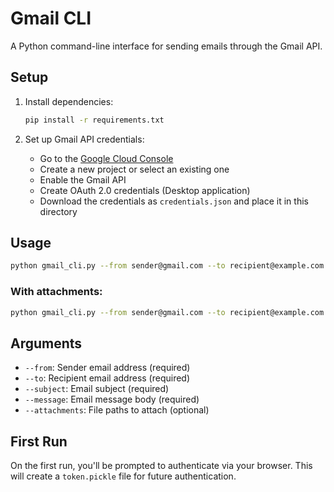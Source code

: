 # Gmail CLI

A Python command-line interface for sending emails through the Gmail API.

## Setup

1. Install dependencies:
   ```bash
   pip install -r requirements.txt
   ```

2. Set up Gmail API credentials:
   - Go to the [Google Cloud Console](https://console.cloud.google.com/)
   - Create a new project or select an existing one
   - Enable the Gmail API
   - Create OAuth 2.0 credentials (Desktop application)
   - Download the credentials as `credentials.json` and place it in this directory

## Usage

```bash
python gmail_cli.py --from sender@gmail.com --to recipient@example.com --subject "Test Subject" --message "Hello, World!"
```

### With attachments:
```bash
python gmail_cli.py --from sender@gmail.com --to recipient@example.com --subject "Test Subject" --message "Hello, World!" --attachments file1.txt file2.pdf
```

## Arguments

- `--from`: Sender email address (required)
- `--to`: Recipient email address (required)
- `--subject`: Email subject (required)
- `--message`: Email message body (required)
- `--attachments`: File paths to attach (optional)

## First Run

On the first run, you'll be prompted to authenticate via your browser. This will create a `token.pickle` file for future authentication.
